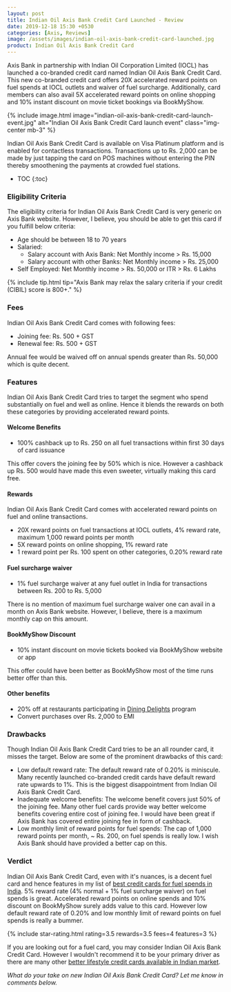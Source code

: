 ```yaml
---
layout: post
title: Indian Oil Axis Bank Credit Card Launched - Review
date: 2019-12-18 15:30 +0530
categories: [Axis, Reviews]
image: /assets/images/indian-oil-axis-bank-credit-card-launched.jpg
product: Indian Oil Axis Bank Credit Card
---
```


Axis Bank in partnership with Indian Oil Corporation Limited (IOCL) has launched a co-branded credit card named Indian Oil Axis Bank Credit Card. This new co-branded credit card offers 20X accelerated reward points on fuel spends at IOCL outlets and waiver of fuel surcharge. Additionally, card members can also avail 5X accelerated reward points on online shopping and 10% instant discount on movie ticket bookings via BookMyShow.

{% include image.html image="indian-oil-axis-bank-credit-card-launch-event.jpg" alt="Indian Oil Axis Bank Credit Card launch event" class="img-center mb-3" %}

Indian Oil Axis Bank Credit Card is available on Visa Platinum platform and is enabled for contactless transactions. Transactions up to Rs. 2,000 can be made by just tapping the card on POS machines without entering the PIN thereby smoothening the payments at crowded fuel stations.

<!-- prettier-ignore -->
* TOC
{:toc}

### Eligibility Criteria

The eligibility criteria for Indian Oil Axis Bank Credit Card is very generic on Axis Bank website. However, I believe, you should be able to get this card if you fulfill below criteria:

- Age should be between 18 to 70 years
- Salaried:
  - Salary account with Axis Bank: Net Monthly income > Rs. 15,000
  - Salary account with other Banks: Net Monthly income > Rs. 25,000
- Self Employed: Net Monthly income > Rs. 50,000 or ITR > Rs. 6 Lakhs

{% include tip.html tip="Axis Bank may relax the salary criteria if your credit (CIBIL) score is 800+." %}

### Fees

Indian Oil Axis Bank Credit Card comes with following fees:

- Joining fee: Rs. 500 + GST
- Renewal fee: Rs. 500 + GST

Annual fee would be waived off on annual spends greater than Rs. 50,000 which is quite decent.

### Features

Indian Oil Axis Bank Credit Card tries to target the segment who spend substantially on fuel and well as online. Hence it blends the rewards on both these categories by providing accelerated reward points.

#### Welcome Benefits

- 100% cashback up to Rs. 250 on all fuel transactions within first 30 days of card issuance

This offer covers the joining fee by 50% which is nice. However a cashback up Rs. 500 would have made this even sweeter, virtually making this card free.

#### Rewards

Indian Oil Axis Bank Credit Card comes with accelerated reward points on fuel and online transactions.

- 20X reward points on fuel transactions at IOCL outlets, 4% reward rate, maximum 1,000 reward points per month
- 5X reward points on online shopping, 1% reward rate
- 1 reward point per Rs. 100 spent on other categories, 0.20% reward rate

#### Fuel surcharge waiver

- 1% fuel surcharge waiver at any fuel outlet in India for transactions between Rs. 200 to Rs. 5,000

There is no mention of maximum fuel surcharge waiver one can avail in a month on Axis Bank website. However, I believe, there is a maximum monthly cap on this amount.

#### BookMyShow Discount

- 10% instant discount on movie tickets booked via BookMyShow website or app

This offer could have been better as BookMyShow most of the time runs better offer than this.

#### Other benefits

- 20% off at restaurants participating in [Dining Delights](https://diningdelights.axisbank.com/) program
- Convert purchases over Rs. 2,000 to EMI

### Drawbacks

Though Indian Oil Axis Bank Credit Card tries to be an all rounder card, it misses the target. Below are some of the prominent drawbacks of this card:

- Low default reward rate: The default reward rate of 0.20% is miniscule. Many recently launched co-branded credit cards have default reward rate upwards to 1%. This is the biggest disappointment from Indian Oil Axis Bank Credit Card.
- Inadequate welcome benefits: The welcome benefit covers just 50% of the joining fee. Many other fuel cards provide way better welcome benefits covering entire cost of joining fee. I would have been great if Axis Bank has covered entire joining fee in form of cashback.
- Low monthly limit of reward points for fuel spends: The cap of 1,000 reward points per month, ~ Rs. 200, on fuel spends is really low. I wish Axis Bank should have provided a better cap on this.

### Verdict

Indian Oil Axis Bank Credit Card, even with it's nuances, is a decent fuel card and hence features in my list of [best credit cards for fuel spends in India](/best-credit-cards-for-fuel-spends-in-india/). 5% reward rate (4% normal + 1% fuel surcharge waiver) on fuel spends is great. Accelerated reward points on online spends and 10% discount on BookMyShow surely adds value to this card. However low default reward rate of 0.20% and low monthly limit of reward points on fuel spends is really a bummer.

{% include star-rating.html rating=3.5 rewards=3.5 fees=4 features=3 %}

If you are looking out for a fuel card, you may consider Indian Oil Axis Bank Credit Card. However I wouldn't recommend it to be your primary driver as there are many other [better lifestyle credit cards available in Indian market](/best-credit-cards-of-2019-in-india/).

_What do your take on new Indian Oil Axis Bank Credit Card? Let me know in comments below._
